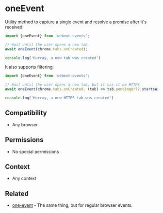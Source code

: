 # oneEvent

Utility method to capture a single event and resolve a promise after it's received:

```js
import {oneEvent} from 'webext-events';

// Wait until the user opens a new tab
await oneEvent(chrome.tabs.onCreated);

console.log('Hurray, a new tab was created')
```

It also supports filtering:

```js
import {oneEvent} from 'webext-events';

// Wait until the user opens a new tab, but it has it be HTTPS
await oneEvent(chrome.tabs.onCreated, (tab) => tab.pendingUrl?.startsWith('https'));

console.log('Hurray, a new HTTPS tab was created')
```

## Compatibility

- Any browser

## Permissions

- No special permissions

## Context

- Any context

## Related

- [one-event](https://github.com/fregante/one-event) - The same thing, but for regular browser events.
